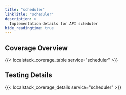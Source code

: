 ```yaml
---
title: "scheduler"
linkTitle: "scheduler"
description: >
  Implementation details for API scheduler
hide_readingtime: true
---
```


## Coverage Overview
{{< localstack_coverage_table service="scheduler" >}}

## Testing Details
{{< localstack_coverage_details service="scheduler" >}}
